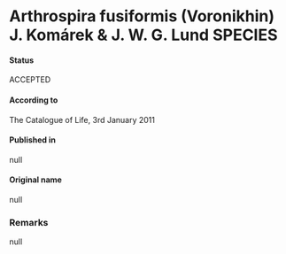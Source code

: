 # Arthrospira fusiformis (Voronikhin) J. Komárek & J. W. G. Lund SPECIES

#### Status
ACCEPTED

#### According to
The Catalogue of Life, 3rd January 2011

#### Published in
null

#### Original name
null

### Remarks
null